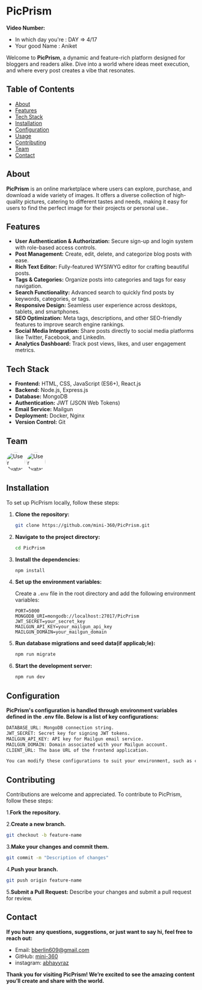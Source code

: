 # PicPrism

**Video Number:**

- In which day you're : DAY => 4/17
- Your good Name : Aniket

Welcome to **PicPrism**, a dynamic and feature-rich platform designed for bloggers and readers alike. Dive into a world where ideas meet execution, and where every post creates a vibe that resonates.

## Table of Contents

- [About](#about)
- [Features](#features)
- [Tech Stack](#tech-stack)
- [Installation](#installation)
- [Configuration](#configuration)
- [Usage](#usage)
- [Contributing](#contributing)
- [Team](#team)
- [Contact](#contact)

## About

**PicPrism** is an online marketplace where users can explore, purchase, and download a wide variety of images. It offers a diverse collection of high-quality pictures, catering to different tastes and needs, making it easy for users to find the perfect image for their projects or personal use..

## Features

- **User Authentication & Authorization:** Secure sign-up and login system with role-based access controls.
- **Post Management:** Create, edit, delete, and categorize blog posts with ease.
- **Rich Text Editor:** Fully-featured WYSIWYG editor for crafting beautiful posts.
- **Tags & Categories:** Organize posts into categories and tags for easy navigation.
- **Search Functionality:** Advanced search to quickly find posts by keywords, categories, or tags.
- **Responsive Design:** Seamless user experience across desktops, tablets, and smartphones.
- **SEO Optimization:** Meta tags, descriptions, and other SEO-friendly features to improve search engine rankings.
- **Social Media Integration:** Share posts directly to social media platforms like Twitter, Facebook, and LinkedIn.
- **Analytics Dashboard:** Track post views, likes, and user engagement metrics.

## Tech Stack

- **Frontend:** HTML, CSS, JavaScript (ES6+), React.js
- **Backend:** Node.js, Express.js
- **Database:** MongoDB
- **Authentication:** JWT (JSON Web Tokens)
- **Email Service:** Mailgun
- **Deployment:** Docker, Nginx
- **Version Control:** Git

## Team

<div>
<img src="https://github.com/sin-07.png" alt="User Avatar" width="50" height="50" style="border-radius: 50%;">
<img src="https://github.com/mini-360.png" alt="User Avatar" width="50" height="50" style="border-radius: 50%;">
</div>

## Installation

To set up PicPrism locally, follow these steps:

1. **Clone the repository:**

   ```bash
   git clone https://github.com/mini-360/PicPrism.git
   ```

2. **Navigate to the project directory:**

   ```bash
   cd PicPrism
   ```

3. **Install the dependencies:**

   ```bash
   npm install
   ```

4. **Set up the environment variables:**

   Create a `.env` file in the root directory and add the following environment variables:

   ```plaintext
   PORT=5000
   MONGODB_URI=mongodb://localhost:27017/PicPrism
   JWT_SECRET=your_secret_key
   MAILGUN_API_KEY=your_mailgun_api_key
   MAILGUN_DOMAIN=your_mailgun_domain
   ```

5. **Run database migrations and seed data(if applicab;le):**

   ```bash
   npm run migrate
   ```

6. **Start the development server:**

   ```bash
   npm run dev
   ```

## Configuration

**PicPrism's configuration is handled through environment variables defined in the .env file. Below is a list of key configurations:**

```bash
DATABASE_URL: MongoDB connection string.
JWT_SECRET: Secret key for signing JWT tokens.
MAILGUN_API_KEY: API key for Mailgun email service.
MAILGUN_DOMAIN: Domain associated with your Mailgun account.
CLIENT_URL: The base URL of the frontend application.

You can modify these configurations to suit your environment, such as changing the database URL for production or updating the mail service settings.
```

## Contributing

Contributions are welcome and appreciated. To contribute to PicPrism, follow these steps:

1.**Fork the repository.**

2.**Create a new branch.**

```bash
git checkout -b feature-name
```

3.**Make your changes and commit them.**

```bash
git commit -m "Description of changes"
```

4.**Push your branch.**

```bash
git push origin feature-name
```

5.**Submit a Pull Request:** Describe your changes and submit a pull request for review.

## Contact

**If you have any questions, suggestions, or just want to say hi, feel free to reach out:**

- Email: [bberlin609@gmail.com](mailto:bberlin609@gmail.com)
- GitHub: [mini-360](https://www.github.com/mini-360)
- instagram: [abhayyraz](https://www.instagram.com/abhayyraz)

**Thank you for visiting PicPrism! We’re excited to see the amazing content you’ll create and share with the world.**
